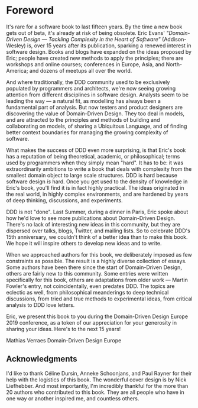 # Foreword

It's rare for a software book to last fifteen years. By the time a new book gets out of beta, it's already at risk of being obsolete. Eric Evans' *"Domain-Driven Design — Tackling Complexity in the Heart of Software"* (Addison-Wesley) is, over 15 years after its publication, sparking a renewed interest in software design. Books and blogs have expanded on the ideas proposed by Eric; people have created new methods to apply the principles; there are workshops and online courses; conferences in Europe, Asia, and North-America; and dozens of meetups all over the world.  

And where traditionally, the DDD community used to be exclusively populated by programmers and architects, we're now seeing growing attention from different disciplines in software design. Analysts seem to be leading the way — a natural fit, as modelling has always been a fundamental part of analysis. But now testers and product designers are discovering the value of Domain-Driven Design. They too deal in models, and are attracted to the principles and methods of building and collaborating on models, of sharing a Ubiquitous Language, and of finding better context boundaries for managing the growing complexity of software.

What makes the success of DDD even more surprising, is that Eric's book has a reputation of being theoretical, academic, or philosophical; terms used by programmers when they simply mean "hard". It has to be: it was extraordinarily ambitions to write a book that deals with complexity from the smallest domain object to large scale structures. DDD is hard because software design *is* hard. Once you get used to the density of knowledge in Eric's book, you'll find it is in fact highly practical. The ideas originated in the real world, in highly complex environments, and are hardened by years of deep thinking, discussions, and experiments.  

DDD is not "done". Last Summer, during a dinner in Paris, Eric spoke about how he'd love to see more publications about Domain-Driven Design. There's no lack of interesting new ideas in this community, but they are dispersed over talks, blogs, Twitter, and mailing lists. So to celebrate DDD's 15th anniversary, we couldn't think of a better idea than to make this book. We hope it will inspire others to develop new ideas and to write.  

When we approached authors for this book, we deliberately imposed as few constraints as possible. The result is a highly diverse collection of essays. Some authors have been there since the start of Domain-Driven Design, others are fairly new to this community. Some entries were written specifically for this book, others are adaptations from older work — Martin Fowler's entry, not coincidentally, even predates DDD. The topics are eclectic as well, from philosophical meanderings to deep technical discussions, from tried and true methods to experimental ideas, from critical analysis to DDD love letters.

Eric, we present this book to you during the Domain-Driven Design Europe 2019 conference, as a token of our appreciation for your generosity in sharing your ideas. Here's to the next 15 years!

Mathias Verraes
Domain-Driven Design Europe

## Acknowledgments

I'd like to thank Céline Dursin, Anneke Schoonjans, and Paul Rayner for their help with the logistics of this book. The wonderful cover design is by Nick Liefhebber. And most importantly, I'm incredibly thankful for the more than 20 authors who contributed to this book. They are all people who have in one way or another inspired me, and countless others. 


